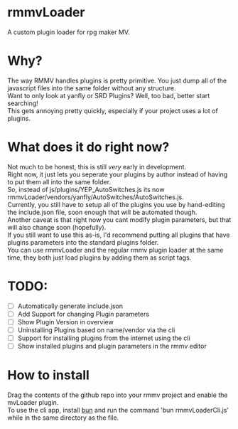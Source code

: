 # rmmvLoader  
A custom plugin loader for rpg maker MV.  
  
# Why?  
The way RMMV handles plugins is pretty primitive. You just dump all of the javascript files into the same folder without any structure.  
Want to only look at yanfly or SRD Plugins? Well, too bad, better start searching!  
This gets annoying pretty quickly, especially if your project uses a lot of plugins.  
  
# What does it do right now?  
Not much to be honest, this is still *very* early in development.  
Right now, it just lets you seperate your plugins by author instead of having to put them all into the same folder.  
So, instead of js/plugins/YEP_AutoSwitches.js its now rmmvLoader/vendors/yanfly/AutoSwitches/AutoSwitches.js.  
Currently, you still have to setup all of the plugins you use by hand-editing the include.json file, soon enough that will be automated though.   
Another caveat is that right now you cant modify plugin parameters, but that will also change soon (hopefully).  
If you still want to use this as-is, I'd recommend putting all plugins that have plugins parameters into the standard plugins folder.    
You can use rmmvLoader and the regular rmmv plugin loader at the same time, they both just load plugins by adding them as script tags.  
  
# TODO:  
- [ ] Automatically generate include.json  
- [ ] Add Support for changing Plugin parameters  
- [ ] Show Plugin Version in overview  
- [ ] Uninstalling Plugins based on name/vendor via the cli  
- [ ] Support for installing plugins from the internet using the cli  
- [ ] Show installed plugins and plugin parameters in the rmmv editor  

# How to install
Drag the contents of the github repo into your rmmv project and enable the mvLoader plugin.  
To use the cli app, install [bun](https://bun.sh/) and run the command 'bun rmmvLoaderCli.js' while in the same directory as the file.  
